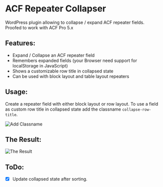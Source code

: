ACF Repeater Collapser
======================

WordPress plugin allowing to collapse / expand ACF repeater fields.
Proofed to work with ACF Pro 5.x

Features:
---------
 - Expand / Collapse an ACF repeater field
 - Remembers expanded fields (your Browser need support for localStorage in JavaScript)
 - Shows a customizable row title in collapsed state
 - Can be used with block layout and table layout repeaters

Usage:
------
Create a repeater field with either block layout or row layout.
To use a field as custom row title in collapsed state add the classname 
`collapse-row-title`.

![Add Classname](/mcguffin/acf-repeater-collapser/screenshot-1.png?raw )

The Result:
-----------
![The Result](/mcguffin/acf-repeater-collapser/screenshot-2.png?raw )



ToDo:
-----
 - [x] Update collapsed state after sorting.